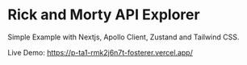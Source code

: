 # Rick and Morty API Explorer
Simple Example with Nextjs, Apollo Client, Zustand and Tailwind CSS.

Live Demo: https://p-ta1-rmk2j6n7t-fosterer.vercel.app/
